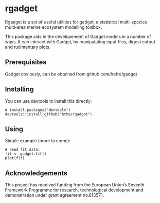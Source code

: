 rgadget
=======

Rgadget is a set of useful utilities for gadget, a statistical
multi-species multi-area marine ecosystem modelling toolbox.

This package aids in the developement of Gadget models in a number of
ways. It can interact with Gadget, by manipulating input files, digest
output and rudimentary plots.

Prerequisites
-------------
Gadget obviously, can be obtained from github.com/hafro/gadget

Installing
----------
You can use devtools to install this directly:

    # install.packages("devtools")
    devtools::install_github("bthe/rgadget")

Using
-----
Simple example (more to come):

	# read fit data:
	fit <- gadget.fit()
	plot(fit)

Acknowledgements
----------------

This project has received funding from the European Union’s Seventh Framework
Programme for research, technological development and demonstration under grant
agreement no.613571.
